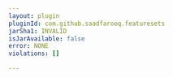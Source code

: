```yaml
---
layout: plugin
pluginId: com.github.saadfarooq.featuresets
jarSha1: INVALID
isJarAvailable: false
error: NONE
violations: []

---
```

